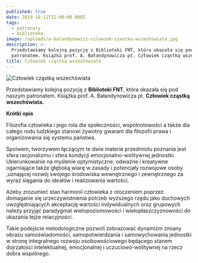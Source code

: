 ```yaml
---
published: true
date: 2019-10-12T12:00:00.000Z
tags:
  - patronaty
  - biblioteka
image: /uploads/a-balandynowicz-czlowiek-czastka-wszechswiata.jpg
description: >-
  Przedstawiamy kolejną pozycję z Biblioteki FNT, która okazała się pod naszym
  patronatem. Książka prof. A. Bałandynowicza pt. Człowiek cząstką wszechświata.
title: Człowiek cząstką wszechświata
---
```

![Człowiek cząstką wszechświata](/uploads/a-balandynowicz-czlowiek-czastka-wszechswiata.jpg)

Przedstawiamy kolejną pozycję z __Biblioteki FNT__, która okazała się pod naszym patronatem. Książka prof. A. Bałandynowicza pt. **Człowiek cząstką wszechświata.**


**Krótki opis**

Filozofia człowieka i jego rola dla społeczności, wspólnotowości a także dla całego rodu ludzkiego stanowi żywotny gwarant dla filozofii prawa i organizowania się systemu państwa. 

Spoiwem, tworzywem łączącym te dwie materie przedmiotu poznania jest sfera racjonalizmu i sfera kondycji emocjonalno-wolitywnej jednostki. Ukierunkowanie na myślenie optymistyczne, odważne i kreatywne ogarniające także głęboką wiarę w zasady i potencjały rozwojowe osoby ,uznającej rozwój swojego środowiska wewnętrznego i zewnętrznego za wyraz sięgania do ideałów i realizowania wartości. 

Ażeby zrozumieć stan harmonii człowieka z otoczeniem poprzez domaganie się urzeczywistnienia potrzeb wyższego rzędu jako duchowych uwzględniających akceptację wartości indywidualnych oraz grupowych należy przyjąć paradygmat wielopoziomowości i wielopłaszczyznowości do ukazania tejże relacyjności. 

Takie podejście metodologiczne pozwoli zobrazować dynamizm zmiany obrazu samoświadomości, samopotwierdzania i samowychowania jednostki w stronę integralnego rozwoju osobowościowego będącego stanem dojrzałości intelektualnej, emocjonalnej i uczuciowo-wolitywnej na rzecz dobra wspólnego.
